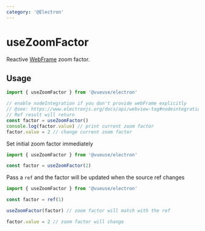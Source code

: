 ```yaml
---
category: '@Electron'
---
```


# useZoomFactor

Reactive [WebFrame](https://www.electronjs.org/docs/api/web-frame#webframe) zoom factor.

## Usage

```ts
import { useZoomFactor } from '@vueuse/electron'

// enable nodeIntegration if you don't provide webFrame explicitly 
// @see: https://www.electronjs.org/docs/api/webview-tag#nodeintegration
// Ref result will return
const factor = useZoomFactor()
console.log(factor.value) // print current zoom factor
factor.value = 2 // change current zoom factor
```

Set initial zoom factor immediately

```js
import { useZoomFactor } from '@vueuse/electron'

const factor = useZoomFactor(2)
```

Pass a `ref` and the factor will be updated when the source ref changes

```js
import { useZoomFactor } from '@vueuse/electron'

const factor = ref(1)

useZoomFactor(factor) // zoom factor will match with the ref

factor.value = 2 // zoom factor will change
```
